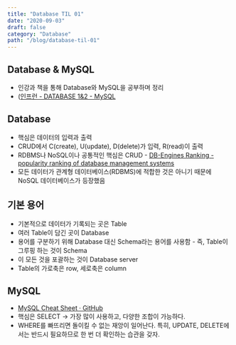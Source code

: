 ```yaml
---
title: "Database TIL 01"
date: "2020-09-03"
draft: false
category: "Database"
path: "/blog/database-til-01"
---
```


## Database & MySQL

- 인강과 책을 통해 Database와 MySQL을 공부하며 정리
- ([인프런 - DATABASE 1&2 - MySQL](https://www.inflearn.com/course/database-2-mysql-%EA%B0%95%EC%A2%8C#)

## Database

- 핵심은 데이터의 입력과 출력
- CRUD에서 C(create), U(update), D(delete)가 입력, R(read)이 출력
- RDBMS나 NoSQL이나 공통적인 핵심은 CRUD - [DB-Engines Ranking - popularity ranking of database management systems](https://db-engines.com/en/ranking)
- 모든 데이터가 관계형 데이터베이스(RDBMS)에 적합한 것은 아니기 때문에 NoSQL 데이터베이스가 등장했음

## 기본 용어

- 기본적으로 데이터가 기록되는 곳은 Table
- 여러 Table이 담긴 곳이 Database
- 용어를 구분하기 위해 Database 대신 Schema라는 용어를 사용함 - 즉, Table이 그루핑 하는 것이 Schema
- 이 모든 것을 포괄하는 것이 Database server
- Table의 가로축은 row, 세로축은 column

## MySQL

- [MySQL Cheat Sheet · GitHub](https://gist.github.com/bradtraversy/c831baaad44343cc945e76c2e30927b3)
- 핵심은 SELECT -> 가장 많이 사용하고, 다양한 조합이 가능하다.
- WHERE를 빠뜨리면 돌이킬 수 없는 재앙이 일어난다. 특히, UPDATE, DELETE에서는 반드시 필요하므로 한 번 더 확인하는 습관을 갖자.
